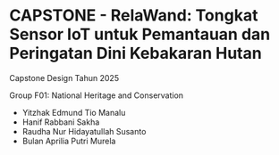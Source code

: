 # CAPSTONE - RelaWand: Tongkat Sensor IoT untuk Pemantauan dan Peringatan Dini Kebakaran Hutan

Capstone Design Tahun 2025

Group F01: National Heritage and Conservation
- Yitzhak Edmund Tio Manalu
- Hanif Rabbani Sakha
- Raudha Nur Hidayatullah Susanto
- Bulan Aprilia Putri Murela
